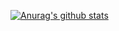 [![Anurag's github stats](https://github-readme-stats.vercel.app/api?username=Toyaya)](https://github.com/anuraghazra/github-readme-stats)

